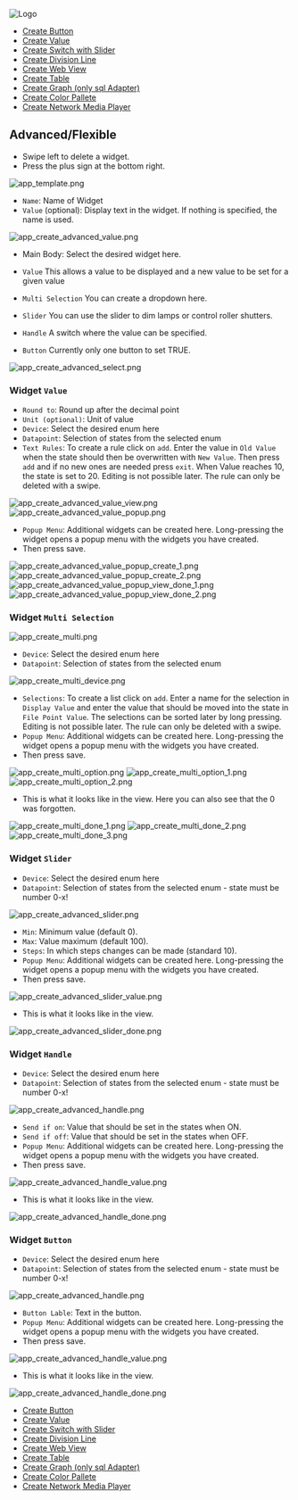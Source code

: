![Logo](../../admin/hiob.png)

-   [Create Button](button.md)
-   [Create Value](value.md)
-   [Create Switch with Slider](switch_w_slider.md)
-   [Create Division Line](division.md)
-   [Create Web View](webview.md)
-   [Create Table](table.md)
-   [Create Graph (only sql Adapter)](graph.md)
-   [Create Color Pallete](color.md)
-   [Create Network Media Player](media_player.md)

## Advanced/Flexible

- Swipe left to delete a widget.
- Press the plus sign at the bottom right.

![app_template.png](img/../../de/img/app_template.png)

- `Name`: Name of Widget
- `Value` (optional): Display text in the widget. If nothing is specified, the name is used.

![app_create_advanced_value.png](img/../../de/img/app_create_advanced_value.png)

- Main Body: Select the desired widget here.

- `Value` This allows a value to be displayed and a new value to be set for a given value
- `Multi Selection` You can create a dropdown here.
- `Slider` You can use the slider to dim lamps or control roller shutters.
- `Handle` A switch where the value can be specified.
- `Button` Currently only one button to set TRUE.

![app_create_advanced_select.png](img/../../de/img/app_create_advanced_select.png)

### Widget `Value`

- `Round to`: Round up after the decimal point
- `Unit (optional)`: Unit of value
- `Device`: Select the desired enum here
- `Datapoint`: Selection of states from the selected enum
- `Text Rules`: To create a rule click on `add`. Enter the value in `Old Value` when the state should then be overwritten with `New Value`. Then press `add` and if no new ones are needed press `exit`. When Value reaches 10, the state is set to 20. Editing is not possible later. The rule can only be deleted with a swipe.

![app_create_advanced_value_view.png](img/../../de/img/app_create_advanced_value_view.png)
![app_create_advanced_value_popup.png](img/../../de/img/app_create_advanced_value_popup.png)

- `Popup Menu`: Additional widgets can be created here. Long-pressing the widget opens a popup menu with the widgets you have created.
- Then press save.

![app_create_advanced_value_popup_create_1.png](img/../../de/img/app_create_advanced_value_popup_create_1.png)
![app_create_advanced_value_popup_create_2.png](img/../../de/img/app_create_advanced_value_popup_create_2.png)
![app_create_advanced_value_popup_view_done_1.png](img/../../de/img/app_create_advanced_value_popup_view_done_1.png)
![app_create_advanced_value_popup_view_done_2.png](img/../../de/img/app_create_advanced_value_popup_view_done_2.png)

### Widget `Multi Selection`

![app_create_multi.png](img/../../de/img/app_create_multi.png)

- `Device`: Select the desired enum here
- `Datapoint`: Selection of states from the selected enum

![app_create_multi_device.png](img/../../de/img/app_create_multi_device.png)

- `Selections`: To create a list click on `add`. Enter a name for the selection in `Display Value` and enter the value that should be moved into the state in `File Point Value`. The selections can be sorted later by long pressing. Editing is not possible later. The rule can only be deleted with a swipe.
- `Popup Menu`: Additional widgets can be created here. Long-pressing the widget opens a popup menu with the widgets you have created.
- Then press save.

![app_create_multi_option.png](img/../../de/img/app_create_multi_option.png)
![app_create_multi_option_1.png](img/../../de/img/app_create_multi_option_1.png)
![app_create_multi_option_2.png](img/../../de/img/app_create_multi_option_2.png)

- This is what it looks like in the view. Here you can also see that the 0 was forgotten.

![app_create_multi_done_1.png](img/../../de/img/app_create_multi_done_1.png)
![app_create_multi_done_2.png](img/../../de/img/app_create_multi_done_2.png)
![app_create_multi_done_3.png](img/../../de/img/app_create_multi_done_3.png)

### Widget `Slider`

- `Device`: Select the desired enum here
- `Datapoint`: Selection of states from the selected enum - state must be number 0-x!

![app_create_advanced_slider.png](img/../../de/img/app_create_advanced_slider.png)

- `Min`: Minimum value (default 0).
- `Max`: Value maximum (default 100).
- `Steps`: In which steps changes can be made (standard 10).
- `Popup Menu`: Additional widgets can be created here. Long-pressing the widget opens a popup menu with the widgets you have created.
- Then press save.

![app_create_advanced_slider_value.png](img/../../de/img/app_create_advanced_slider_value.png)

- This is what it looks like in the view.

![app_create_advanced_slider_done.png](img/../../de/img/app_create_advanced_slider_done.png)

### Widget `Handle`

- `Device`: Select the desired enum here
- `Datapoint`: Selection of states from the selected enum - state must be number 0-x!

![app_create_advanced_handle.png](img/../../de/img/app_create_advanced_handle.png)

- `Send if on`: Value that should be set in the states when ON.
- `Send if off`: Value that should be set in the states when OFF.
- `Popup Menu`: Additional widgets can be created here. Long-pressing the widget opens a popup menu with the widgets you have created.
- Then press save.

![app_create_advanced_handle_value.png](img/../../de/img/app_create_advanced_handle_value.png)

- This is what it looks like in the view.

![app_create_advanced_handle_done.png](img/../../de/img/app_create_advanced_handle_done.png)

### Widget `Button`

- `Device`: Select the desired enum here
- `Datapoint`: Selection of states from the selected enum - state must be number 0-x!

![app_create_advanced_handle.png](img/../../de/img/app_create_advanced_button.png)

- `Button Lable`: Text in the button.
- `Popup Menu`: Additional widgets can be created here. Long-pressing the widget opens a popup menu with the widgets you have created.
- Then press save.

![app_create_advanced_handle_value.png](img/../../de/img/app_create_advanced_button_value.png)

- This is what it looks like in the view.

![app_create_advanced_handle_done.png](img/../../de/img/app_create_advanced_button_done.png)


-   [Create Button](button.md)
-   [Create Value](value.md)
-   [Create Switch with Slider](switch_w_slider.md)
-   [Create Division Line](division.md)
-   [Create Web View](webview.md)
-   [Create Table](table.md)
-   [Create Graph (only sql Adapter)](graph.md)
-   [Create Color Pallete](color.md)
-   [Create Network Media Player](media_player.md)